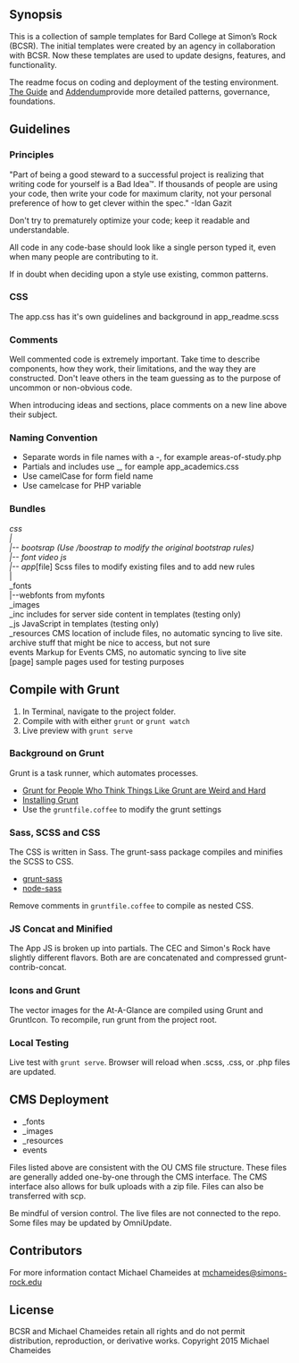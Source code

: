 ## Synopsis

This is a collection of sample templates for Bard College at Simon’s Rock (BCSR). The initial templates were created by an agency in collaboration with BCSR. Now these templates are used to update designs, features, and functionality.

The readme focus on coding and deployment of the testing environment. <a href="https://simons-rock.edu/guide">The Guide</a> and <a href="http://cec.bard.edu/addendum">Addendum</a>provide more detailed patterns, governance, foundations. 

## Guidelines

### Principles

"Part of being a good steward to a successful project is realizing that writing code for yourself is a Bad Idea™. If thousands of people are using your code, then write your code for maximum clarity, not your personal preference of how to get clever within the spec."
-Idan Gazit

Don't try to prematurely optimize your code; keep it readable and understandable.

All code in any code-base should look like a single person typed it, even when many people are contributing to it.

If in doubt when deciding upon a style use existing, common patterns.	

### CSS
The app.css has it's own guidelines and background in app_readme.scss

### Comments

Well commented code is extremely important. Take time to describe components, how they work, their limitations, and the way they are constructed. Don't leave others in the team guessing as to the purpose of uncommon or non-obvious code.

When introducing ideas and sections, place comments on a new line above their subject.

### Naming Convention

* Separate words in file names with a -, for example areas-of-study.php
* Partials and includes use _, for eample app_academics.css
* Use camelCase for form field name
* Use camelcase for PHP variable

### Bundles

_css  
|<br>
|-- bootsrap (Use /boostrap to modify the original bootstrap rules)<br>
|-- font video js<br> 
|-- app_[file] Scss files to modify existing files and to add new rules<br>
|<br>
_fonts<br> 
|--webfonts from myfonts<br>
_images<br>
_inc includes for server side content in templates (testing only)<br>
_js JavaScript in templates (testing only)<br>
_resources CMS location of include files, no automatic syncing to live site.<br>
archive stuff that might be nice to access, but not sure<br>
events Markup for Events CMS, no automatic syncing to live site<br>
[page] sample pages used for testing purposes<br>

## Compile with Grunt

1. In Terminal, navigate to the project folder. 
2. Compile with with either `grunt` or `grunt watch`
3. Live preview with `grunt serve`

### Background on Grunt 

Grunt is a task runner, which automates processes. 

* <a href="https://24ways.org/2013/grunt-is-not-weird-and-hard/">Grunt for People Who Think Things Like Grunt are Weird and Hard</a>
* <a href="http://gruntjs.com/installing-grunt">Installing Grunt</a>
* Use the `gruntfile.coffee` to modify the grunt settings

### Sass, SCSS and CSS

The CSS is written in Sass. The grunt-sass package compiles and minifies the SCSS to CSS. 

* <a href="https://github.com/sindresorhus/grunt-sass">grunt-sass</a>
* <a href="https://github.com/sass/node-sass#options">node-sass</a>

Remove comments in `gruntfile.coffee` to compile as nested CSS. 

### JS Concat and Minified

The App JS is broken up into partials. The CEC and Simon's Rock have slightly different flavors. Both are are concatenated and compressed grunt-contrib-concat.


### Icons and Grunt

The vector images for the At-A-Glance are compiled using Grunt and GruntIcon. To recompile, run grunt from the project root.

### Local Testing

Live test with `grunt serve`. Browser will reload when .scss, .css, or .php files are updated. 


## CMS Deployment

* _fonts
* _images
* _resources
* events

Files listed above are consistent with the OU CMS file structure. These files are generally added one-by-one through the CMS interface. The CMS interface also allows for bulk uploads with a zip file. Files can also be transferred with scp.

Be mindful of version control. The live files are not connected to the repo. Some files may be updated by OmniUpdate.


## Contributors

For more information contact Michael Chameides at mchameides@simons-rock.edu


## License

BCSR and Michael Chameides retain all rights and do not permit distribution, reproduction, or derivative works. 
Copyright 2015 Michael Chameides